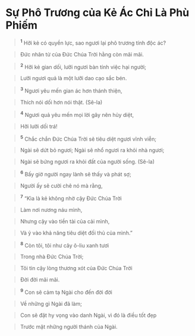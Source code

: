 

# Sự Phô Trương của Kẻ Ác Chỉ Là Phù Phiếm

> <sup><b>1</b></sup> Hỡi kẻ có quyền lực, sao ngươi lại phô trương tính độc ác?
>


> Đức nhân từ của Đức Chúa Trời hằng còn mãi mãi.
>


> <sup><b>2</b></sup> Hỡi kẻ gian dối, lưỡi ngươi bàn tính việc hại người;
>


> Lưỡi ngươi quả là một lưỡi dao cạo sắc bén.
>


> <sup><b>3</b></sup> Ngươi yêu mến gian ác hơn thánh thiện,
>


> Thích nói dối hơn nói thật. (Sê-la)
>


> <sup><b>4</b></sup> Ngươi quả yêu mến mọi lời gây nên hủy diệt,
>


> Hỡi lưỡi dối trá!
>


> <sup><b>5</b></sup> Chắc chắn Đức Chúa Trời sẽ tiêu diệt ngươi vĩnh viễn;
>


> Ngài sẽ dứt bỏ ngươi; Ngài sẽ nhổ ngươi ra khỏi nhà ngươi;
>


> Ngài sẽ bứng ngươi ra khỏi đất của người sống. (Sê-la)
>


> <sup><b>6</b></sup> Bấy giờ người ngay lành sẽ thấy và phát sợ;
>


> Người ấy sẽ cười chê nó mà rằng,
>


> <sup><b>7</b></sup> “Kìa là kẻ không nhờ cậy Đức Chúa Trời
>


> Làm nơi nương náu mình,
>


> Nhưng cậy vào tiền tài của cải mình,
>


> Và ỷ vào khả năng tiêu diệt đối thủ của mình.”
>


> <sup><b>8</b></sup> Còn tôi, tôi như cây ô-liu xanh tươi
>


> Trong nhà Đức Chúa Trời;
>


> Tôi tin cậy lòng thương xót của Đức Chúa Trời
>


> Đời đời mãi mãi.
>


> <sup><b>9</b></sup> Con sẽ cảm tạ Ngài cho đến đời đời
>


> Về những gì Ngài đã làm;
>


> Con sẽ đặt hy vọng vào danh Ngài, vì đó là điều tốt đẹp
>


> Trước mặt những người thánh của Ngài.
>

